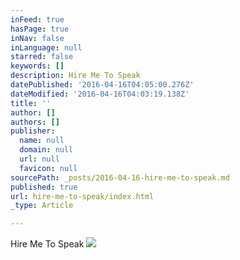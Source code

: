 ```yaml
---
inFeed: true
hasPage: true
inNav: false
inLanguage: null
starred: false
keywords: []
description: Hire Me To Speak
datePublished: '2016-04-16T04:05:00.276Z'
dateModified: '2016-04-16T04:03:19.138Z'
title: ''
author: []
authors: []
publisher:
  name: null
  domain: null
  url: null
  favicon: null
sourcePath: _posts/2016-04-16-hire-me-to-speak.md
published: true
url: hire-me-to-speak/index.html
_type: Article

---
```

Hire Me To Speak
![](https://the-grid-user-content.s3-us-west-2.amazonaws.com/44652d18-c8ff-4c7e-92ff-7c2535f73490.jpg)